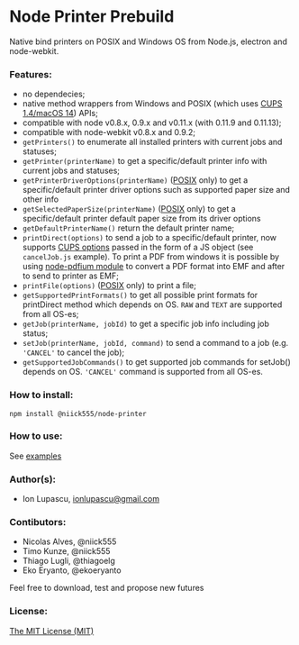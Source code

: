 # Node Printer Prebuild

Native bind printers on POSIX and Windows OS from Node.js, electron and node-webkit.

### Features:

- no dependecies;
- native method wrappers from Windows and POSIX (which uses [CUPS 1.4/macOS 14](http://cups.org/)) APIs;
- compatible with node v0.8.x, 0.9.x and v0.11.x (with 0.11.9 and 0.11.13);
- compatible with node-webkit v0.8.x and 0.9.2;
- `getPrinters()` to enumerate all installed printers with current jobs and statuses;
- `getPrinter(printerName)` to get a specific/default printer info with current jobs and statuses;
- `getPrinterDriverOptions(printerName)` ([POSIX](http://en.wikipedia.org/wiki/POSIX) only) to get a specific/default printer driver options such as supported paper size and other info
- `getSelectedPaperSize(printerName)` ([POSIX](http://en.wikipedia.org/wiki/POSIX) only) to get a specific/default printer default paper size from its driver options
- `getDefaultPrinterName()` return the default printer name;
- `printDirect(options)` to send a job to a specific/default printer, now supports [CUPS options](http://www.cups.org/documentation.php/options.html) passed in the form of a JS object (see `cancelJob.js` example). To print a PDF from windows it is possible by using [node-pdfium module](https://github.com/tojocky/node-pdfium) to convert a PDF format into EMF and after to send to printer as EMF;
- `printFile(options)` ([POSIX](http://en.wikipedia.org/wiki/POSIX) only) to print a file;
- `getSupportedPrintFormats()` to get all possible print formats for printDirect method which depends on OS. `RAW` and `TEXT` are supported from all OS-es;
- `getJob(printerName, jobId)` to get a specific job info including job status;
- `setJob(printerName, jobId, command)` to send a command to a job (e.g. `'CANCEL'` to cancel the job);
- `getSupportedJobCommands()` to get supported job commands for setJob() depends on OS. `'CANCEL'` command is supported from all OS-es.

### How to install:

```
npm install @niick555/node-printer
```

### How to use:

See [examples](https://github.com/niick555/node-printer/tree/main/examples)

### Author(s):

- Ion Lupascu, ionlupascu@gmail.com

### Contibutors:

- Nicolas Alves, @niick555
- Timo Kunze, @niick555
- Thiago Lugli, @thiagoelg
- Eko Eryanto, @ekoeryanto

Feel free to download, test and propose new futures

### License:

[The MIT License (MIT)](http://opensource.org/licenses/MIT)

